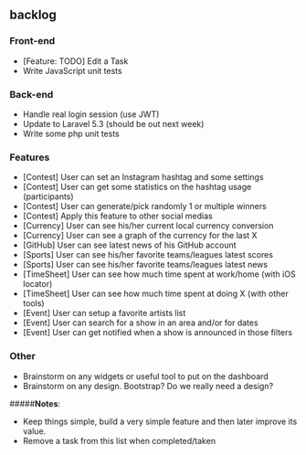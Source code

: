 ## backlog

### Front-end
- [Feature: TODO] Edit a Task
- Write JavaScript unit tests

### Back-end
- Handle real login session (use JWT)
- Update to Laravel 5.3 (should be out next week)
- Write some php unit tests

### Features
- [Contest] User can set an Instagram hashtag and some settings
- [Contest] User can get some statistics on the hashtag usage (participants)
- [Contest] User can generate/pick randomly 1 or multiple winners
- [Contest] Apply this feature to other social medias
- [Currency] User can see his/her current local currency conversion
- [Currency] User can see a graph of the currency for the last X
- [GitHub] User can see latest news of his GitHub account
- [Sports] User can see his/her favorite teams/leagues latest scores
- [Sports] User can see his/her favorite teams/leagues latest news
- [TimeSheet] User can see how much time spent at work/home (with iOS locator)
- [TimeSheet] User can see how much time spent at doing X (with other tools)
- [Event] User can setup a favorite artists list
- [Event] User can search for a show in an area and/or for dates
- [Event] User can get notified when a show is announced in those filters


### Other
- Brainstorm on any widgets or useful tool to put on the dashboard
- Brainstorm on any design. Bootstrap? Do we really need a design?

#####**Notes**:
- Keep things simple, build a very simple feature and then later improve its value.
- Remove a task from this list when completed/taken
